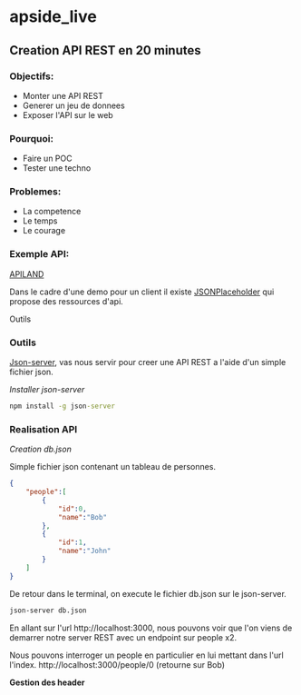 # apside_live

## Creation API REST en 20 minutes

### Objectifs:
* Monter une API REST
* Generer un jeu de donnees
* Exposer l'API sur le web

### Pourquoi:
* Faire un POC
* Tester une techno

### Problemes:
* La competence
* Le temps
* Le courage

### Exemple API:

[APILAND](https://faraazahmad.github.io/apiland/#/explore)

Dans le cadre d'une demo pour un client il existe [JSONPlaceholder](https://jsonplaceholder.typicode.com/) qui propose des ressources d'api.

Outils

### Outils

 [Json-server](https://github.com/typicode/json-server), vas nous servir pour creer une API REST a l'aide d'un simple fichier json.

*Installer json-server*

```cmd
npm install -g json-server
```

### Realisation API

*Creation db.json*

Simple fichier json contenant un tableau de personnes.

```json
{
    "people":[
        {
            "id":0,
            "name":"Bob"
        },
        {
            "id":1,
            "name":"John"
        }
    ]
}
```

De retour dans le terminal, on execute le fichier db.json sur le json-server.

```cmd
json-server db.json

```

En allant sur l'url http://localhost:3000, nous pouvons voir que l'on viens de demarrer notre server REST avec un endpoint sur people x2.
 
 Nous pouvons interroger un people en particulier en lui mettant dans l'url l'index. http://localhost:3000/people/0 (retourne sur Bob)

 **Gestion des header**


